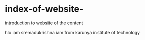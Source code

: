 # index-of-website-
introduction to website of the content 
<!DOCTYPE html>
<html lang="en">
<head>
    <meta charset="UTF-8">
    <meta name="viewport" content="width=device-width, initial-scale=1.0">
    <title>Document</title>
</head>
<body>
    hlo iam sremadukrishna iam from karunya institute of technology 
</body>
</html>
